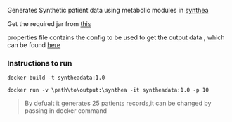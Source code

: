 Generates Synthetic patient data using metabolic modules in [synthea](https://github.com/synthetichealth/synthea) 

Get the required jar from [this](https://github.com/synthetichealth/synthea/releases/download/master-branch-latest/synthea-with-dependencies.jar)

properties file contains the config to be used to get the output data , which can be found [here](https://github.com/synthetichealth/synthea/wiki/Common-Configuration)

### Instructions to run 


```console 
docker build -t syntheadata:1.0

docker run -v \path\to\output:\synthea -it syntheadata:1.0 -p 10
```
> By defualt it generates 25 patients records,it can be changed by passing in docker command
